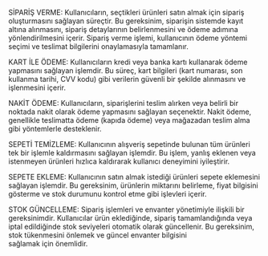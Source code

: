 SİPARİŞ VERME:
Kullanıcıların, seçtikleri ürünleri satın almak için sipariş oluşturmasını sağlayan süreçtir. Bu gereksinim, siparişin sistemde kayıt altına alınmasını, sipariş detaylarının belirlenmesini ve ödeme adımına yönlendirilmesini içerir. Sipariş verme işlemi, kullanıcının ödeme yöntemi seçimi ve teslimat bilgilerini onaylamasıyla tamamlanır.

KART İLE ÖDEME:
Kullanıcıların kredi veya banka kartı kullanarak ödeme yapmasını sağlayan işlemdir. Bu süreç, kart bilgileri (kart numarası, son kullanma tarihi, CVV kodu) gibi verilerin güvenli bir şekilde alınmasını ve işlenmesini içerir. 

NAKİT ÖDEME:
Kullanıcıların, siparişlerini teslim alırken veya belirli bir noktada nakit olarak ödeme yapmasını sağlayan seçenektir. Nakit ödeme, genellikle teslimatta ödeme (kapıda ödeme) veya mağazadan teslim alma gibi yöntemlerle desteklenir.

SEPETİ TEMİZLEME:
Kullanıcının alışveriş sepetinde bulunan tüm ürünleri tek bir işlemle kaldırmasını sağlayan işlemdir. Bu işlem, yanlış eklenen veya istenmeyen ürünleri hızlıca kaldırarak kullanıcı deneyimini iyileştirir.

SEPETE EKLEME:
Kullanıcının satın almak istediği ürünleri sepete eklemesini sağlayan işlemdir. Bu gereksinim, ürünlerin miktarını belirleme, fiyat bilgisini gösterme ve stok durumunu kontrol etme gibi işlevleri içerir.

STOK GÜNCELLEME:
Sipariş işlemleri ve envanter yönetimiyle ilişkili bir gereksinimdir. Kullanıcılar ürün eklediğinde, sipariş tamamlandığında veya iptal edildiğinde stok seviyeleri otomatik olarak güncellenir. Bu gereksinim, stok tükenmesini önlemek ve güncel envanter bilgisini sağlamak için önemlidir.
